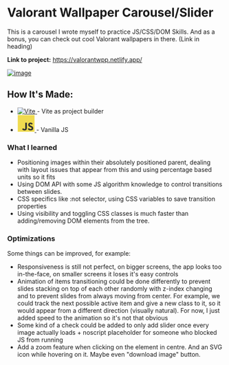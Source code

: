 # Valorant Wallpaper Carousel/Slider
This is a carousel I wrote myself to practice JS/CSS/DOM Skills. And as a bonus, you can check out cool Valorant wallpapers in there. (Link in heading)

**Link to project:** https://valorantwpp.netlify.app/

<a href="https://valorantwpp.netlify.app/">![image](https://user-images.githubusercontent.com/51524264/221661996-e14f8a54-1731-45d9-a1f6-bd6a3b7a77dd.png)</a>

## How It's Made:

- <a href="https://vitejs.dev/" target="_blank" rel="noreferrer"> <img src="https://vitejs.dev/logo-with-shadow.png" alt="Vite" width="40" height="40"> </a> - Vite as project builder
- <a href="https://developer.mozilla.org/en-US/docs/Web/JavaScript" target="_blank" rel="noreferrer"> <img src="https://raw.githubusercontent.com/devicons/devicon/master/icons/javascript/javascript-original.svg" alt="javascript" width="40" height="40"/> </a> - Vanilla JS  

### What I learned

- Positioning images within their absolutely positioned parent, dealing with layout issues that appear from this and using percentage based units so it fits
- Using DOM API with some JS algorithm knowledge to control transitions between slides.
- CSS specifics like :not selector, using CSS variables to save transition properties 
- Using visibility and toggling CSS classes is much faster than adding/removing DOM elements from the tree.

### Optimizations

Some things can be improved, for example:
- Responsiveness is still not perfect, on bigger screens, the app looks too in-the-face, on smaller screens it loses it's easy controls
- Animation of items transitioning could be done differently to prevent slides stacking on top of each other randomly with z-index changing and to prevent slides from always moving from center.
For example, we could track the next possible active item and give a new class to it, so it would appear from a different direction (visually natural). For now, I just added speed to the animation so it's not that obvious
- Some kind of a check could be added to only add slider once every image actually loads + noscript placeholder for someone who blocked JS from running
- Add a zoom feature when clicking on the element in centre. And an SVG icon while hovering on it. Maybe even "download image" button.
